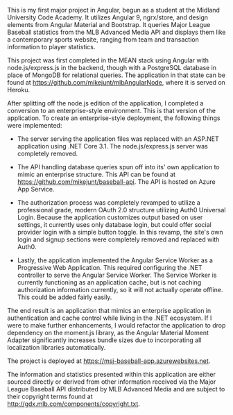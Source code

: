 This is my first major project in Angular, begun as a student at the Midland University Code Academy.  It utilizes Angular 9, ngrx/store, and design elements from Angular Material and Bootstrap.  It queries Major League Baseball statistics from the MLB Advanced Media API and displays them like a contemporary sports website, ranging from team and transaction information to player statistics.   

This project was first completed in the MEAN stack using Angular with node.js/express.js in the backend, though with a PostgreSQL database in place of MongoDB for relational queries.  The application in that state can be found at https://github.com/mikejunt/mlbAngularNode, where it is served on Heroku.

After splitting off the node.js edition of the application, I completed a conversion to an enterprise-style environment.   This is that version of the application.   To create an enterprise-style deployment, the following things were implemented:

* The server serving the application files was replaced with an ASP.NET application using .NET Core 3.1.  The node.js/express.js server was completely removed.

* The API handling database queries spun off into its' own application to mimic an enterprise structure.   This API can be found at https://github.com/mikejunt/baseball-api.   The API is hosted on Azure App Service.

* The authorization process was completely revamped to utilize a professional grade, modern OAuth 2.0 structure utilizing Auth0 Universal Login.   Because the application customizes output based on user settings, it currently uses only database login, but could offer social provider login with a simple button toggle.    In this revamp, the site's own login and signup sections were completely removed and replaced with Auth0.

* Lastly, the application implemented the Angular Service Worker as a Progressive Web Application.   This required configuring the .NET controller to serve the Angular Service Worker.   The Service Worker is currently functioning as an application cache, but is not caching authorization information currently, so it will not actually operate offline.   This could be added fairly easily.

The end result is an application that mimics an enterprise application in authentication and cache control while living in the .NET ecosystem.   If I were to make further enhancements, I would refactor the application to drop dependency on the moment.js library, as the Angular Material Moment Adapter significantly increases bundle sizes due to incorporating all localization libraries automatically.

The project is deployed at https://msj-baseball-app.azurewebsites.net.  

The information and statistics presented within this application are either sourced directly or derived from other information received via the Major League Baseball API distributed by MLB Advanced Media and are subject to their copyright terms found at http://gdx.mlb.com/components/copyright.txt.   

